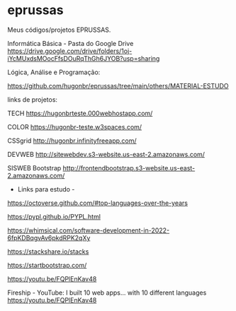 # eprussas

Meus códigos/projetos EPRUSSAS.

Informática Básica - Pasta do Google Drive
https://drive.google.com/drive/folders/1oj-iYcMUxdsMOocFfsDOuRqThGh6JYOB?usp=sharing

Lógica, Análise e Programação:

https://github.com/hugonbr/eprussas/tree/main/others/MATERIAL-ESTUDO

links de projetos:

TECH
https://hugonbrteste.000webhostapp.com/

COLOR
https://hugonbr-teste.w3spaces.com/

CSSgrid
http://hugonbr.infinityfreeapp.com/

DEVWEB
http://sitewebdev.s3-website.us-east-2.amazonaws.com/

SISWEB Bootstrap
http://frontendbootstrap.s3-website.us-east-2.amazonaws.com/

- Links para estudo -

https://octoverse.github.com/#top-languages-over-the-years

https://pypl.github.io/PYPL.html

https://whimsical.com/software-development-in-2022-6fpKDBqgvAv6pkdRPK2qXy

https://stackshare.io/stacks

https://startbootstrap.com/

https://youtu.be/FQPlEnKav48

Fireship - YouTube: 
I built 10 web apps... with 10 different languages
https://youtu.be/FQPlEnKav48
